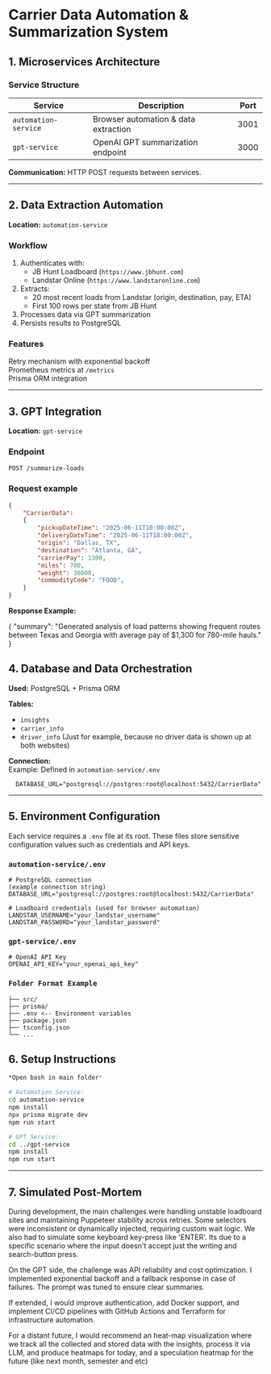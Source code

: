 # Carrier Data Automation & Summarization System

## 1. Microservices Architecture

### Service Structure
| Service               | Description                                  | Port  |
|-----------------------|----------------------------------------------|-------|
| `automation-service`  | Browser automation & data extraction         | 3001  |
| `gpt-service`         | OpenAI GPT summarization endpoint            | 3000  |

**Communication:** HTTP POST requests between services.

---

## 2. Data Extraction Automation
**Location:** `automation-service`

### Workflow
1. Authenticates with:
   - JB Hunt Loadboard (`https://www.jbhunt.com`)
   - Landstar Online (`https://www.landstaronline.com`)
2. Extracts:
   - 20 most recent loads from Landstar (origin, destination, pay, ETA)
   - First 100 rows per state from JB Hunt
3. Processes data via GPT summarization
4. Persists results to PostgreSQL

### Features
Retry mechanism with exponential backoff  
Prometheus metrics at `/metrics`  
Prisma ORM integration  

---

## 3. GPT Integration
**Location:** `gpt-service`

### Endpoint
`POST /summarize-loads`

### Request example
```json
{
    "CarrierData":
    {
        "pickupDateTime": "2025-06-11T10:00:00Z",
        "deliveryDateTime": "2025-06-11T18:00:00Z",
        "origin": "Dallas, TX",
        "destination": "Atlanta, GA",
        "carrierPay": 1300,
        "miles": 780,
        "weight": 30000,
        "commodityCode": "FOOD",
    }
}
```
**Response Example:**

{ "summary": "Generated analysis of load patterns showing frequent routes between Texas and Georgia with average pay of $1,300 for 780-mile hauls." }

## 4. Database and Data Orchestration

**Used:** PostgreSQL + Prisma ORM

**Tables:**
- `insights`
- `carrier_info` 
- `driver_info` (Just for example, because no driver data is shown up at both websites)

**Connection:**  
Example:
Defined in `automation-service/.env`

```env
  DATABASE_URL="postgresql://postgres:root@localhost:5432/CarrierData"
```

---

## 5. Environment Configuration

Each service requires a `.env` file at its root. These files store sensitive configuration values such as credentials and API keys.

### `automation-service/.env`

```env
# PostgreSQL connection
(example connection string)
DATABASE_URL="postgresql://postgres:root@localhost:5432/CarrierData"

# Loadboard credentials (used for browser automation)
LANDSTAR_USERNAME="your_landstar_username"
LANDSTAR_PASSWORD="your_landstar_password"

```

### `gpt-service/.env`
```env
# OpenAI API Key
OPENAI_API_KEY="your_openai_api_key"

```

### `Folder Format Example`
```env
├── src/
├── prisma/
├── .env <-- Environment variables
├── package.json
├── tsconfig.json
└── ...

```

## 6. Setup Instructions

```bash 
*Open bash in main folder*

# Automation Service:
cd automation-service
npm install
npx prisma migrate dev
npm run start

# GPT Service:
cd ../gpt-service
npm install
npm run start
```


---

## 7. Simulated Post-Mortem

During development, the main challenges were handling unstable loadboard sites and maintaining Puppeteer stability across retries. Some selectors were inconsistent or dynamically injected, requiring custom wait logic. We also had to simulate some keyboard key-press like 'ENTER'. Its due to a specific scenario where the input doesn't accept just the writing and search-button press.

On the GPT side, the challenge was API reliability and cost optimization. I implemented exponential backoff and a fallback response in case of failures. The prompt was tuned to ensure clear summaries.

If extended, I would improve authentication, add Docker support, and implement CI/CD pipelines with GitHub Actions and Terraform for infrastructure automation.

For a distant future, I would recommend an heat-map visualization where we track all the collected and stored data with the insights, process it via LLM, and produce heatmaps for today, and a speculation heatmap for the future (like next month, semester and etc)
